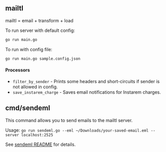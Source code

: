 ## mailtl

mailtl = email + transform + load


To run server with default config:
```sh
go run main.go
```

To run with config file:
```sh
go run main.go sample.config.json
```

#### Processors

* `filter_by_sender` - Prints some headers and short-circuits if sender is not allowed in config.
* `save_instarem_charge` - Saves email notifications for Instarem charges.


## cmd/sendeml

This command allows you to send emails to the mailtl server.

Usage: `go run sendeml.go --eml ~/Downloads/your-saved-email.eml --server localhost:2525`

See [sendeml README](./cmd/sendeml/README.md) for details.
